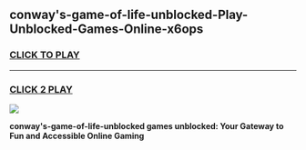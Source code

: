 
## conway's-game-of-life-unblocked-Play-Unblocked-Games-Online-x6ops
<h3>
<a href="https://premium76.site?title=conway's-game-of-life-unblocked&ref=25A">CLICK TO PLAY</a></h3>
<hr>

<h3>
<a href="https://premium76.site?title=conway's-game-of-life-unblocked&ref=25A">CLICK 2 PLAY</a>
  
</h3>

<a href="https://premium76.site?title=conway's-game-of-life-unblocked&ref=25A"><img src="https://clearcache.store/games.png"></a>


**conway's-game-of-life-unblocked games unblocked: Your Gateway to Fun and Accessible Online Gaming**
